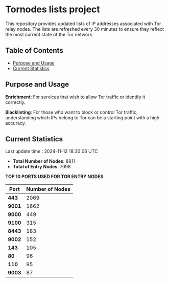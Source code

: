 # Tornodes lists project

This repository provides updated lists of IP addresses associated with Tor relay nodes. The lists are refreshed every 30 minutes to ensure they reflect the most current state of the Tor network.

## Table of Contents

- [Purpose and Usage](#purpose-and-usage)
- [Current Statistics](#current-statistics)


## Purpose and Usage

**Enrichment**: For services that wish to allow Tor traffic or identify it correctly.

**Blacklisting**: For those who want to block or control Tor traffic, understanding which IPs belong to Tor can be a starting point with a high accuracy.

## Current Statistics

Last update time : 2024-11-12 18:30:06 UTC

- **Total Number of Nodes**: 8811
- **Total of Entry Nodes**: 7098

**TOP 10 PORTS USED FOR TOR ENTRY NODES**

| **Port** | **Number of Nodes** |
|------|-----------------|
| **443**   | 2069  |
| **9001**   | 1662  |
| **9000**   | 449  |
| **9100**   | 315  |
| **8443**   | 183  |
| **9002**   | 152  |
| **143**   | 105  |
| **80**   | 96  |
| **110**   | 95  |
| **9003**   | 87  |

